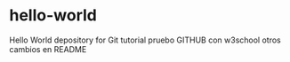 # hello-world
Hello World depository for Git tutorial
pruebo GITHUB con w3school
otros cambios en README
